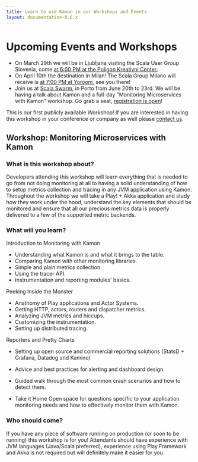 ```yaml
---
title: Learn to use Kamon in our Workshops and Events
layout: documentation-0.6.x
---
```


# Upcoming Events and Workshops

- On March 29th we will be in Ljubljana visiting the Scala User Group Slovenia, come [at 6:00 PM at the Poligon Kreativni
Center.](https://www.meetup.com/sugslo/events/237928641/)
- On April 10th the destination in Milan! The Scala Group Milano will receive is
[at 7:00 PM at Yoroom](https://www.meetup.com/milano-scala-group/events/238647515/), see you there!
- Join us at [Scala Swarm], in Porto from June 20th to 23rd. We will be having a talk about Kamon and a full-day
"Monitoring Microservices with Kamon" workshop. Go grab a seat, [registration is open](http://scala-swarm.org/#register)!

This is our first publicly available Workshop! If you are interested in having this workshop in your conference or
company as well please [contact us].

## Workshop: Monitoring Microservices with Kamon
### What is this workshop about?

Developers attending this workshop will learn everything that is needed to go from not doing monitoring at all to having
a solid understanding of how to setup metrics collection and tracing in any JVM application using Kamon. Throughout the
workshop we will take a Play! + Akka application and study how they work under the hood, understand the key elements
that should be monitored and ensure that all our precious metrics data is properly delivered to a few of the supported
metric backends.

### What will you learn?

Introduction to Monitoring with Kamon
- Understanding what Kamon is and what it brings to the table.
- Comparing Kamon with other monitoring libraries.
- Simple and plain metrics collection.
- Using the tracer API.
- Instrumentation and reporting modules' basics.

Peeking Inside the Monster
- Anathomy of Play applications and Actor Systems.
- Getting HTTP, actors, routers and dispatcher metrics.
- Analyzing JVM metrics and hiccups.
- Customizing the instrumentation.
- Setting up distributed tracing.

Reporters and Pretty Charts
- Setting up open source and commercial reporting solutions (StatsD + Grafana, Datadog and Kamino)
- Advice and best practices for alerting and dashboard design.
- Guided walk through the most common crash scenarios and how to detect them.

- Take it Home
Open space for questions specific to your application monitoring needs and how to effectively monitor them with Kamon.


### Who should come?
If you have any piece of software running on production (or soon to be running) this workshop is for you! Attendants
should have experience with JVM languages (Java/Scala preferred), experience using Play Framework and Akka is not required
but will definitely make it easier for you.


[Scala Swarm]: http://scala-swarm.org/
[contact us]: mailto:ivantopo@kamon.io